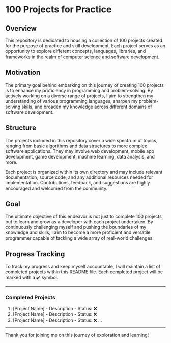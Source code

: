 # 100 Projects for Practice

## Overview

This repository is dedicated to housing a collection of 100 projects created for the purpose of practice and skill development. Each project serves as an opportunity to explore different concepts, languages, libraries, and frameworks in the realm of computer science and software development.

## Motivation

The primary goal behind embarking on this journey of creating 100 projects is to enhance my proficiency in programming and problem-solving. By actively working on a diverse range of projects, I aim to strengthen my understanding of various programming languages, sharpen my problem-solving skills, and broaden my knowledge across different domains of software development.

## Structure

The projects included in this repository cover a wide spectrum of topics, ranging from basic algorithms and data structures to more complex software applications. They may involve web development, mobile app development, game development, machine learning, data analysis, and more.

Each project is organized within its own directory and may include relevant documentation, source code, and any additional resources needed for implementation. Contributions, feedback, and suggestions are highly encouraged and welcomed from the community.

## Goal

The ultimate objective of this endeavor is not just to complete 100 projects but to learn and grow as a developer with each project undertaken. By continuously challenging myself and pushing the boundaries of my knowledge and skills, I aim to become a more proficient and versatile programmer capable of tackling a wide array of real-world challenges.

## Progress Tracking

To track my progress and keep myself accountable, I will maintain a list of completed projects within this README file. Each completed project will be marked with a ✔️ symbol.

---

### Completed Projects

1. [Project Name] - Description - Status: ❌
2. [Project Name] - Description - Status: ❌
3. [Project Name] - Description - Status: ❌
   ...
   
---

Thank you for joining me on this journey of exploration and learning!

